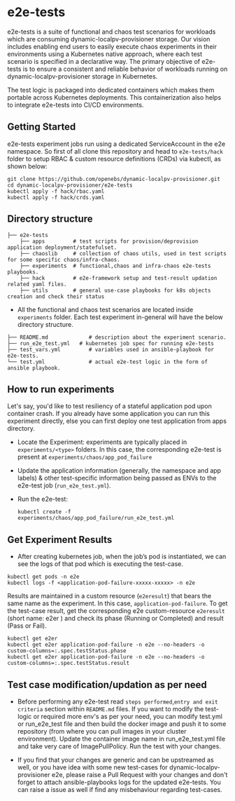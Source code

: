 # e2e-tests

e2e-tests is a suite of functional and chaos test scenarios for workloads which are consuming dynamic-localpv-provisioner storage. Our vision includes enabling end users to easily execute chaos experiments in their environments using a Kubernetes native approach, where each test scenario is specified in a declarative way. The primary objective of e2e-tests is to ensure a consistent and reliable behavior of workloads running on dynamic-localpv-provisioner storage in Kubernetes. 

The test logic is packaged into dedicated containers which makes them portable across Kubernetes deployments. 
This containerization also helps to integrate e2e-tests into CI/CD environments. 

## Getting Started

e2e-tests experiment jobs run using a dedicated ServiceAccount in the e2e namespace. So first of all clone this repository and head to `e2e-tests/hack` folder to setup RBAC & custom resource definitions (CRDs) via kubectl, as shown below: 

```
git clone https://github.com/openebs/dynamic-localpv-provisioner.git
cd dynamic-localpv-provisioner/e2e-tests
kubectl apply -f hack/rbac.yaml
kubectl apply -f hack/crds.yaml  
```

## Directory structure

```
├── e2e-tests
    ├── apps         # test scripts for provision/deprovision application deployment/statefulset. 
    ├── chaoslib     # collection of chaos utils, used in test scripts for some specific chaos/infra-chaos.
    ├── experiments  # functional,chaos and infra-chaos e2e-tests playbooks.
    ├── hack         # e2e-framework setup and test-result updation related yaml files.
    ├── utils        # general use-case playbooks for k8s objects creation and check their status
```

- All the functional and chaos test scenarios are located inside `experiments` folder. Each test experiment in-general will have the below directory structure.

```
├── README.md             # description about the experiment scenario.
├── run_e2e_test.yml   # kubernetes job spec for running e2e-tests
├── test_vars.yml         # variables used in ansible-playbook for e2e-tests.
└── test.yml              # actual e2e-test logic in the form of ansible playbook.
```

## How to run experiments 

Let's say, you'd like to test resiliency of a stateful application pod upon container crash. If you already have some application you can run this experiment directly, else you can first deploy one test application from apps directory.

- Locate the Experiment: experiments are typically placed in `experiments/<type>` folders. In this case, the corresponding e2e-test is present at `experiments/chaos/app_pod_failure` 

- Update the application information (generally, the namespace and app labels) & other test-specific information being passed as ENVs to the e2e-test job (`run_e2e_test.yml`). 

- Run the e2e-test:

  ```
  kubectl create -f experiments/chaos/app_pod_failure/run_e2e_test.yml
  ```
  
## Get Experiment Results

- After creating kubernetes job, when the job’s pod is instantiated, we can see the logs of that pod which is executing the test-case.

```
kubectl get pods -n e2e
kubectl logs -f <application-pod-failure-xxxxx-xxxxx> -n e2e
```

Results are maintained in a custom resource (`e2eresult`) that bears the same name as the experiment. In this case,
`application-pod-failure`. To get the test-case result, get the corresponding e2e custom-resource `e2eresult` (short name: e2er ) and check its phase (Running or Completed) and result (Pass or Fail).

```
kubectl get e2er
kubectl get e2er application-pod-failure -n e2e --no-headers -o custom-columns=:.spec.testStatus.phase
kubectl get e2er application-pod-failure -n e2e --no-headers -o custom-columns=:.spec.testStatus.result
```

## Test case modification/updation as per need

- Before performing any e2e-test read `steps performed`,`entry and exit criteria` section within `README.md` files. If you want to modify the test-logic or required more env's as per your need, you can modify test.yml or run_e2e_test file and then build the docker image and push it to some repository (from where you can pull images in your cluster environment). Update the container image name in run_e2e_test.yml file and take very care of ImagePullPolicy. Run the test with your changes.

- If you find that your changes are generic and can be upstreamed as well, or you have idea with some new test-cases for dynamic-localpv-provisioner e2e, please raise a Pull Request with your changes and don't forget to attach ansible-playbooks logs for the updated e2e-tests. You can raise a issue as well if find any misbehaviour regarding test-cases. 

